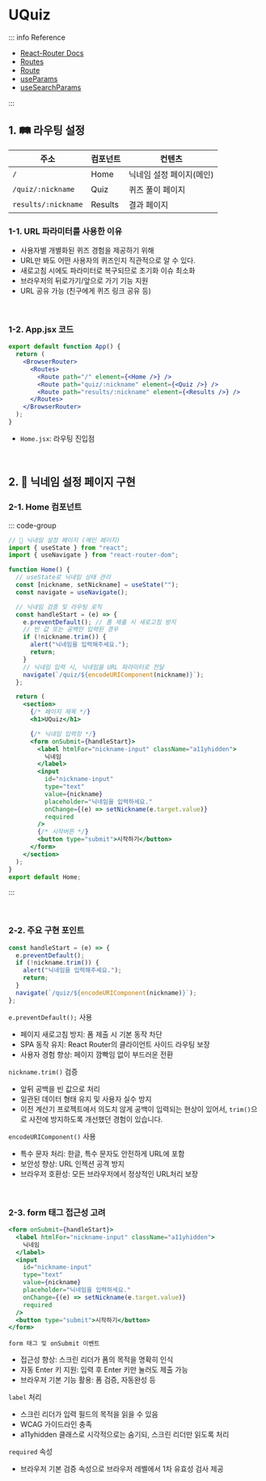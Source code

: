 # UQuiz <badge type="info" text="React"></badge>

::: info Reference

- [React-Router Docs](https://reactrouter.com/home)
- [Routes](https://api.reactrouter.com/v7/functions/react_router.Routes.html)
- [Route](https://api.reactrouter.com/v7/functions/react_router.Route.html)
- [useParams](https://api.reactrouter.com/v7/functions/react_router.useParams.html)
- [useSearchParams](https://api.reactrouter.com/v7/functions/react_router.useSearchParams.html)

:::

## 1. 🛤️ 라우팅 설정

| 주소                | 컴포넌트 | 컨텐츠                   |
| ------------------- | -------- | ------------------------ |
| `/`                 | Home     | 닉네임 설정 페이지(메인) |
| `/quiz/:nickname`   | Quiz     | 퀴즈 풀이 페이지         |
| `results/:nickname` | Results  | 결과 페이지              |

### 1-1. URL 파라미터를 사용한 이유

- 사용자별 개별화된 퀴즈 경험을 제공하기 위해
- URL만 봐도 어떤 사용자의 퀴즈인지 직관적으로 알 수 있다.
- 새로고침 시에도 파라미터로 복구되므로 초기화 이슈 최소화
- 브라우저의 뒤로가기/앞으로 가기 기능 지원
- URL 공유 가능 (친구에게 퀴즈 링크 공유 등)

<br>

### 1-2. App.jsx 코드

```jsx
export default function App() {
  return (
    <BrowserRouter>
      <Routes>
        <Route path="/" element={<Home />} />
        <Route path="quiz/:nickname" element={<Quiz />} />
        <Route path="results/:nickname" element={<Results />} />
      </Routes>
    </BrowserRouter>
  );
}
```

- `Home.jsx`: 라우팅 진입점

<br>

## 2. 👥 닉네임 설정 페이지 구현

### 2-1. Home 컴포넌트

::: code-group

```jsx [Home]
// 🧩 닉네임 설정 페이지 (메인 페이지)
import { useState } from "react";
import { useNavigate } from "react-router-dom";

function Home() {
  // useState로 닉네임 상태 관리
  const [nickname, setNickname] = useState("");
  const navigate = useNavigate();

  // 닉네임 검증 및 라우팅 로직
  const handleStart = (e) => {
    e.preventDefault(); // 폼 제출 시 새로고침 방지
    // 빈 값 또는 공백만 입력된 경우
    if (!nickname.trim()) {
      alert("닉네임을 입력해주세요.");
      return;
    }
    // 닉네임 입력 시, 닉네임을 URL 파라미터로 전달
    navigate(`/quiz/${encodeURIComponent(nickname)}`);
  };

  return (
    <section>
      {/* 페이지 제목 */}
      <h1>UQuiz</h1>

      {/* 닉네임 입력창 */}
      <form onSubmit={handleStart}>
        <label htmlFor="nickname-input" className="a11yhidden">
          닉네임
        </label>
        <input
          id="nickname-input"
          type="text"
          value={nickname}
          placeholder="닉네임을 입력하세요."
          onChange={(e) => setNickname(e.target.value)}
          required
        />
        {/* 시작버튼 */}
        <button type="submit">시작하기</button>
      </form>
    </section>
  );
}
export default Home;
```

:::

<br>

### 2-2. 주요 구현 포인트

```jsx
const handleStart = (e) => {
  e.preventDefault();
  if (!nickname.trim()) {
    alert("닉네임을 입력해주세요.");
    return;
  }
  navigate(`/quiz/${encodeURIComponent(nickname)}`);
};
```

`e.preventDefault();` 사용

- 페이지 새로고침 방지: 폼 제출 시 기본 동작 차단
- SPA 동작 유지: React Router의 클라이언트 사이드 라우팅 보장
- 사용자 경험 향상: 페이지 깜빡임 없이 부드러운 전환

`nickname.trim()` 검증

- 앞뒤 공백을 빈 값으로 처리
- 일관된 데이터 형태 유지 및 사용자 실수 방지
- 이전 계산기 프로젝트에서 의도치 않게 공백이 입력되는 현상이 있어서, `trim()`으로 사전에 방지하도록 개선했던 경험이 있습니다.

`encodeURIComponent()` 사용

- 특수 문자 처리: 한글, 특수 문자도 안전하게 URL에 포함
- 보안성 향상: URL 인젝션 공격 방지
- 브라우저 호환성: 모든 브라우저에서 정상적인 URL처리 보장

<br>

### 2-3. form 태그 접근성 고려

```jsx
<form onSubmit={handleStart}>
  <label htmlFor="nickname-input" className="a11yhidden">
    닉네임
  </label>
  <input
    id="nickname-input"
    type="text"
    value={nickname}
    placeholder="닉네임을 입력하세요."
    onChange={(e) => setNickname(e.target.value)}
    required
  />
  <button type="submit">시작하기</button>
</form>
```

`form 태그 및 onSubmit 이벤트`

- 접근성 향상: 스크린 리더가 폼의 목적을 명확히 인식
- 자동 Enter 키 지원: 입력 후 Enter 키만 눌러도 제출 가능
- 브라우저 기본 기능 활용: 폼 검증, 자동완성 등

`label` 처리

- 스크린 리더가 입력 필드의 목적을 읽을 수 있음
- WCAG 가이드라인 충족
- a11yhidden 클래스로 시각적으로는 숨기되, 스크린 리더만 읽도록 처리

`required` 속성

- 브라우저 기본 검증 속성으로 브라우저 레벨에서 1차 유효성 검사 제공

<br>
<Comment/>
